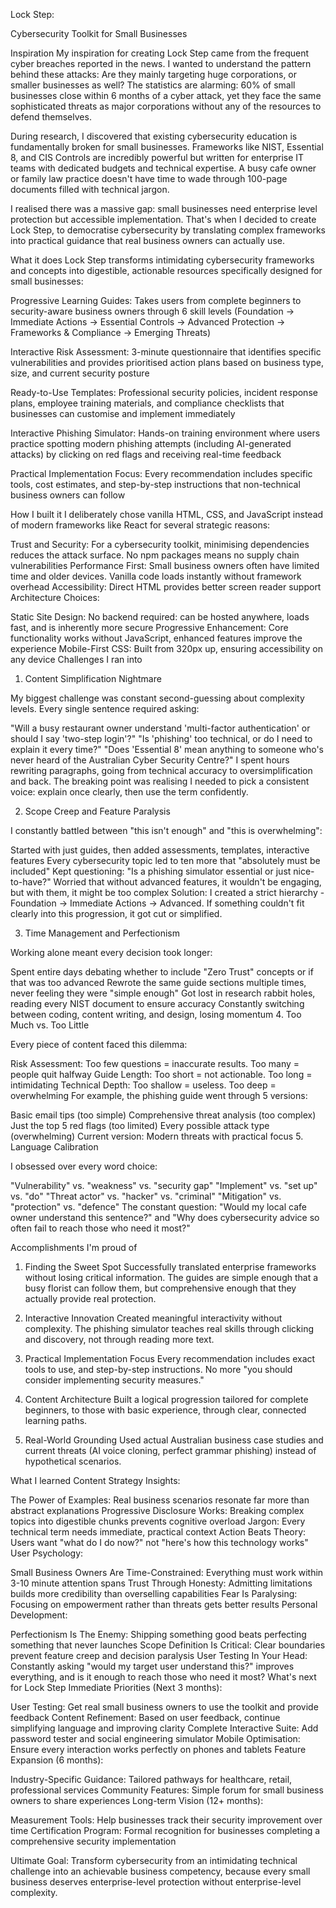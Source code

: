 Lock Step:

Cybersecurity Toolkit for Small Businesses

Inspiration
My inspiration for creating Lock Step came from the frequent cyber breaches reported in the news. I wanted to understand the pattern behind these attacks: Are they mainly targeting huge corporations, or smaller businesses as well? The statistics are alarming: 60% of small businesses close within 6 months of a cyber attack, yet they face the same sophisticated threats as major corporations without any of the resources to defend themselves.

During research, I discovered that existing cybersecurity education is fundamentally broken for small businesses. Frameworks like NIST, Essential 8, and CIS Controls are incredibly powerful but written for enterprise IT teams with dedicated budgets and technical expertise. A busy cafe owner or family law practice doesn't have time to wade through 100-page documents filled with technical jargon.

I realised there was a massive gap: small businesses need enterprise level protection but accessible implementation. That's when I decided to create Lock Step, to democratise cybersecurity by translating complex frameworks into practical guidance that real business owners can actually use.

What it does
Lock Step transforms intimidating cybersecurity frameworks and concepts into digestible, actionable resources specifically designed for small businesses:

Progressive Learning Guides: Takes users from complete beginners to security-aware business owners through 6 skill levels (Foundation → Immediate Actions → Essential Controls → Advanced Protection → Frameworks & Compliance → Emerging Threats)

Interactive Risk Assessment: 3-minute questionnaire that identifies specific vulnerabilities and provides prioritised action plans based on business type, size, and current security posture

Ready-to-Use Templates: Professional security policies, incident response plans, employee training materials, and compliance checklists that businesses can customise and implement immediately

Interactive Phishing Simulator: Hands-on training environment where users practice spotting modern phishing attempts (including AI-generated attacks) by clicking on red flags and receiving real-time feedback

Practical Implementation Focus: Every recommendation includes specific tools, cost estimates, and step-by-step instructions that non-technical business owners can follow

How I built it
I deliberately chose vanilla HTML, CSS, and JavaScript instead of modern frameworks like React for several strategic reasons:

Trust and Security: For a cybersecurity toolkit, minimising dependencies reduces the attack surface. No npm packages means no supply chain vulnerabilities
Performance First: Small business owners often have limited time and older devices. Vanilla code loads instantly without framework overhead
Accessibility: Direct HTML provides better screen reader support
Architecture Choices:

Static Site Design: No backend required: can be hosted anywhere, loads fast, and is inherently more secure
Progressive Enhancement: Core functionality works without JavaScript, enhanced features improve the experience
Mobile-First CSS: Built from 320px up, ensuring accessibility on any device
Challenges I ran into
1. Content Simplification Nightmare

My biggest challenge was constant second-guessing about complexity levels. Every single sentence required asking:

"Will a busy restaurant owner understand 'multi-factor authentication' or should I say 'two-step login'?"
"Is 'phishing' too technical, or do I need to explain it every time?"
"Does 'Essential 8' mean anything to someone who's never heard of the Australian Cyber Security Centre?"
I spent hours rewriting paragraphs, going from technical accuracy to oversimplification and back. The breaking point was realising I needed to pick a consistent voice: explain once clearly, then use the term confidently.

2. Scope Creep and Feature Paralysis

I constantly battled between "this isn't enough" and "this is overwhelming":

Started with just guides, then added assessments, templates, interactive features
Every cybersecurity topic led to ten more that "absolutely must be included"
Kept questioning: "Is a phishing simulator essential or just nice-to-have?"
Worried that without advanced features, it wouldn't be engaging, but with them, it might be too complex
Solution: I created a strict hierarchy - Foundation → Immediate Actions → Advanced. If something couldn't fit clearly into this progression, it got cut or simplified.

3. Time Management and Perfectionism

Working alone meant every decision took longer:

Spent entire days debating whether to include "Zero Trust" concepts or if that was too advanced
Rewrote the same guide sections multiple times, never feeling they were "simple enough"
Got lost in research rabbit holes, reading every NIST document to ensure accuracy
Constantly switching between coding, content writing, and design, losing momentum
4. Too Much vs. Too Little

Every piece of content faced this dilemma:

Risk Assessment: Too few questions = inaccurate results. Too many = people quit halfway
Guide Length: Too short = not actionable. Too long = intimidating
Technical Depth: Too shallow = useless. Too deep = overwhelming
For example, the phishing guide went through 5 versions:

Basic email tips (too simple)
Comprehensive threat analysis (too complex)
Just the top 5 red flags (too limited)
Every possible attack type (overwhelming)
Current version: Modern threats with practical focus
5. Language Calibration

I obsessed over every word choice:

"Vulnerability" vs. "weakness" vs. "security gap"
"Implement" vs. "set up" vs. "do"
"Threat actor" vs. "hacker" vs. "criminal"
"Mitigation" vs. "protection" vs. "defence"
The constant question: "Would my local cafe owner understand this sentence?" and "Why does cybersecurity advice so often fail to reach those who need it most?"

Accomplishments I'm proud of
1. Finding the Sweet Spot Successfully translated enterprise frameworks without losing critical information. The guides are simple enough that a busy florist can follow them, but comprehensive enough that they actually provide real protection.

2. Interactive Innovation Created meaningful interactivity without complexity. The phishing simulator teaches real skills through clicking and discovery, not through reading more text.

3. Practical Implementation Focus Every recommendation includes exact tools to use, and step-by-step instructions. No more "you should consider implementing security measures."

4. Content Architecture Built a logical progression tailored for complete beginners, to those with basic experience, through clear, connected learning paths.

5. Real-World Grounding Used actual Australian business case studies and current threats (AI voice cloning, perfect grammar phishing) instead of hypothetical scenarios.

What I learned
Content Strategy Insights:

The Power of Examples: Real business scenarios resonate far more than abstract explanations
Progressive Disclosure Works: Breaking complex topics into digestible chunks prevents cognitive overload
Jargon: Every technical term needs immediate, practical context
Action Beats Theory: Users want "what do I do now?" not "here's how this technology works"
User Psychology:

Small Business Owners Are Time-Constrained: Everything must work within 3-10 minute attention spans
Trust Through Honesty: Admitting limitations builds more credibility than overselling capabilities
Fear Is Paralysing: Focusing on empowerment rather than threats gets better results
Personal Development:

Perfectionism Is The Enemy: Shipping something good beats perfecting something that never launches
Scope Definition Is Critical: Clear boundaries prevent feature creep and decision paralysis
User Testing In Your Head: Constantly asking "would my target user understand this?" improves everything, and is it enough to reach those who need it most?
What's next for Lock Step
Immediate Priorities (Next 3 months):

User Testing: Get real small business owners to use the toolkit and provide feedback
Content Refinement: Based on user feedback, continue simplifying language and improving clarity
Complete Interactive Suite: Add password tester and social engineering simulator
Mobile Optimisation: Ensure every interaction works perfectly on phones and tablets
Feature Expansion (6 months):

Industry-Specific Guidance: Tailored pathways for healthcare, retail, professional services
Community Features: Simple forum for small business owners to share experiences
Long-term Vision (12+ months):

Measurement Tools: Help businesses track their security improvement over time
Certification Program: Formal recognition for businesses completing a comprehensive security implementation

Ultimate Goal: Transform cybersecurity from an intimidating technical challenge into an achievable business competency, because every small business deserves enterprise-level protection without enterprise-level complexity.